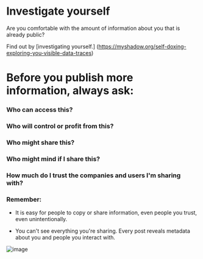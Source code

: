 [Title]: # (Think about what you share)
[Order]: # (4)

# Investigate yourself

Are you comfortable with the amount of information about you that is already public? 

Find out by [investigating yourself.] (https://myshadow.org/self-doxing-exploring-you-visible-data-traces)

# Before you publish more information, always ask:  

### Who can access this?

### Who will control or profit from this?

### Who might share this?

### Who might mind if I share this?

### How much do I trust the companies and users I'm sharing with?

### Remember: 

*	It is easy for people to copy or share information, even people you trust, even unintentionally.

*	You can't see everything you're sharing. Every post reveals metadata about you and people you interact with. 







![image](socialb3.png)
